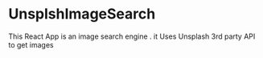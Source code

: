 # UnsplshImageSearch
This React App is an image search engine . it Uses Unsplash 3rd party API to get images

